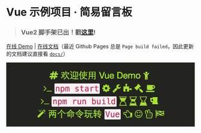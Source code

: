 # Vue 示例项目 · 简易留言板

> ### Vue2 脚手架已出！戳[这里](https://github.com/kenberkeley/vue2-scaffold)!

[在线 Demo](https://kenberkeley.github.io/vue-demo/dist) | [在线文档](https://kenberkeley.github.io/vue-demo/dist/docs)（最近 Github Pages 总是 `Page build failed`，因此更新的文档建议直接看 [`docs/`](./docs/zh-cn/SUMMARY.md)）

![截图](./screenshot.png)
